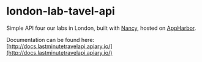 london-lab-tavel-api
====================
Simple API four our labs in London, built with [Nancy](http://nancyfx.org/), hosted on [AppHarbor](https://appharbor.com/). 

Documentation can be found here: [http://docs.lastminutetravelapi.apiary.io/](http://docs.lastminutetravelapi.apiary.io/)